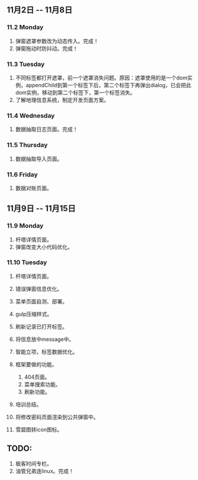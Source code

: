## 11月2日 -- 11月8日

### 11.2 Monday
1. 弹窗遮罩参数改为动态传入。完成！
2. 弹窗拖动时防抖动。完成！

### 11.3 Tuesday
1. 不同标签都打开遮罩，前一个遮罩消失问题。原因：遮罩使用的是一个dom实例，appendChild到第一个标签下后，第二个标签下再弹出dialog，已会把此dom实例，移动到第二个标签下，第一个标签消失。
2. 了解地理信息系统，制定开发页面方案。

### 11.4 Wednesday
1. 数据抽取日志页面。完成！

### 11.5 Thursday
1. 数据抽取导入页面。

### 11.6 Friday
1. 数据对账页面。

## 11月9日 -- 11月15日

### 11.9 Monday
1. 杆塔详情页面。
2. 弹窗改变大小代码优化。

### 11.10 Tuesday
1. 杆塔详情页面。


3. 错误弹窗信息优化。
1. 菜单页面自测、部署。
1. gulp压缩样式。
1. 刷新记录已打开标签。
1. 将信息放中message中。
1. 智能立项，标签数据优化。
1. 框架要做的功能。
   1. 404页面。
   2. 菜单搜索功能。
   3. 刷新功能。
1. 培训总结。
1. 将修改密码页面渲染到公共弹窗中。
1. 雪碧图转icon图标。

## TODO:
1. 极客时间专栏。
2. 油管兄弟连linux。完成！

